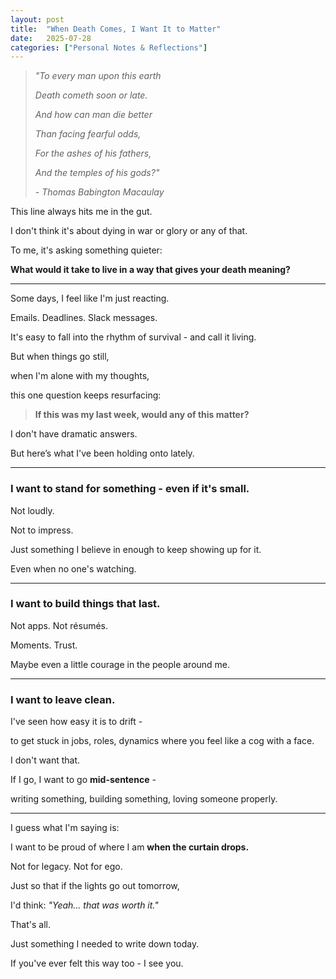 ```yaml
---
layout: post
title:  "When Death Comes, I Want It to Matter"
date:   2025-07-28
categories: ["Personal Notes & Reflections"]
---
```


> *"To every man upon this earth*
>
> *Death cometh soon or late.*
>
> *And how can man die better*
>
> *Than facing fearful odds,*
>
> *For the ashes of his fathers,*
>
> *And the temples of his gods?"*
>
> *- Thomas Babington Macaulay*


This line always hits me in the gut.

I don't think it's about dying in war or glory or any of that.

To me, it's asking something quieter:



**What would it take to live in a way that gives your death meaning?**

---

Some days, I feel like I'm just reacting.

Emails. Deadlines. Slack messages.

It's easy to fall into the rhythm of survival - and call it living.



But when things go still,

when I'm alone with my thoughts,

this one question keeps resurfacing:


> **If this was my last week, would any of this matter?**


I don't have dramatic answers.

But here’s what I've been holding onto lately.

---

### I want to stand for something - even if it's small.

Not loudly.

Not to impress.

Just something I believe in enough to keep showing up for it.

Even when no one's watching.

---

### I want to build things that last.

Not apps. Not résumés.

Moments. Trust.

Maybe even a little courage in the people around me.

---

### I want to leave clean.

I've seen how easy it is to drift -

to get stuck in jobs, roles, dynamics where you feel like a cog with a face.



I don't want that.

If I go, I want to go **mid-sentence** -

writing something, building something, loving someone properly.

---

I guess what I'm saying is:

I want to be proud of where I am **when the curtain drops.**



Not for legacy. Not for ego.

Just so that if the lights go out tomorrow,

I'd think: *"Yeah... that was worth it."*



That's all.



Just something I needed to write down today.

If you've ever felt this way too - I see you.

